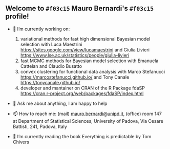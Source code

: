 ## Welcome to `#f03c15` Mauro Bernardi's `#f03c15` profile! 

- 🔭 I’m currently working on:
  1. variational methods for fast high dimensional Bayesian model selection with Luca Maestrini https://sites.google.com/view/lucamaestrini and Giulia Livieri https://www.lse.ac.uk/statistics/people/giulia-livieri
  2. fast MCMC methods for Bayesian model selection with Emanuela Cattelan and Claudio Busatto
  3. convex clustering for functional data analysis with Marco Stefanucci https://marcostefanucci.github.io/ and Tony Canale https://tonycanale.github.io/
  4. developer and mantainer on CRAN of the R Package fdaSP https://cran.r-project.org/web/packages/fdaSP/index.html
     
- 💬 Ask me about anything, I am happy to help
- 📫 How to reach me: (mail) mauro.bernardi@unipd.it, (office) room 147 at Department of Statistical Sciences, University of Padova, Via Cesare Battisti, 241, Padova, Italy
- 🌱 I’m currently reading the book Everything is predictable by Tom Chivers

<!--
**maurobernardi/maurobernardi** is a ✨ _special_ ✨ repository because its `README.md` (this file) appears on your GitHub profile.

Here are some ideas to get you started:

- 🔭 I’m currently working on zio
- 🌱 I’m currently learning ...
- 👯 I’m looking to collaborate on ...
- 🤔 I’m looking for help with ...
- 💬 Ask me about ...
- 📫 How to reach me: ...
- 😄 Pronouns: ...
- ⚡ Fun fact: ...
-->
